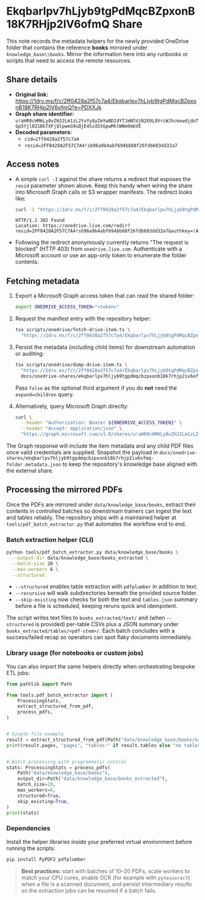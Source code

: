 # Ekqbarlpv7hLjyb9tgPdMqcBZpxonB18K7RHjp2IV6ofmQ Share

This note records the metadata helpers for the newly provided OneDrive folder
that contains the reference **books** mirrored under `knowledge_base\\books`.
Mirror the information here into any runbooks or scripts that need to access the
remote resources.

## Share details

- **Original link:**
  https://1drv.ms/f/c/2ff0428a2f57c7a4/Ekqbarlpv7hLjyb9tgPdMqcBZpxonB18K7RHjp2IV6ofmQ?e=PDXXJk
- **Graph share identifier:**
  `u!aHR0cHM6Ly8xZHJ2Lm1zL2YvYy8yZmYwNDI4YTJmNTdjN2E0L0VrcWJhcmxwdjdoTGp5Yjl0Z1BkTXFjQlpweG9uQjE4SzdSSGpwMklWNm9mbVE`
- **Decoded parameters:**
  - `cid=2ff0428a2f57c7a4`
  - `resid=2FF0428A2F57C7A4!sb96a9b4abf694bb88f26fdb603dd32a7`

## Access notes

- A simple `curl -I` against the share returns a redirect that exposes the
  `resid` parameter shown above. Keep this handy when wiring the share into
  Microsoft Graph calls or S3 wrapper manifests. The redirect looks like:

  ```bash
  curl -I "https://1drv.ms/f/c/2ff0428a2f57c7a4/Ekqbarlpv7hLjyb9tgPdMqcBZpxonB18K7RHjp2IV6ofmQ"
  ```

  ```text
  HTTP/1.1 302 Found
  Location: https://onedrive.live.com/redir?resid=2FF0428A2F57C7A4!sb96a9b4abf694bb88f26fdb603dd32a7&authkey=!AJAc...&cid=2FF0428A2F57C7A4
  ```

- Following the redirect anonymously currently returns "The request is blocked"
  (HTTP 403) from `onedrive.live.com`. Authenticate with a Microsoft account or
  use an app-only token to enumerate the folder contents.

## Fetching metadata

1. Export a Microsoft Graph access token that can read the shared folder:

   ```bash
   export ONEDRIVE_ACCESS_TOKEN="<token>"
   ```

2. Request the manifest entry with the repository helper:

   ```bash
   tsx scripts/onedrive/fetch-drive-item.ts \
     "https://1drv.ms/f/c/2ff0428a2f57c7a4/Ekqbarlpv7hLjyb9tgPdMqcBZpxonB18K7RHjp2IV6ofmQ"
   ```

3. Persist the metadata (including child items) for downstream automation or
   auditing:

   ```bash
   tsx scripts/onedrive/dump-drive-item.ts \
     "https://1drv.ms/f/c/2ff0428a2f57c7a4/Ekqbarlpv7hLjyb9tgPdMqcBZpxonB18K7RHjp2IV6ofmQ" \
     docs/onedrive-shares/ekqbarlpv7hljyb9tgpdmqcbzpxonb18k7rhjp2iv6ofmq-folder.metadata.json
   ```

   Pass `false` as the optional third argument if you do **not** need the
   `expand=children` query.

4. Alternatively, query Microsoft Graph directly:

   ```bash
   curl \
     --header "Authorization: Bearer ${ONEDRIVE_ACCESS_TOKEN}" \
     --header "Accept: application/json" \
     "https://graph.microsoft.com/v1.0/shares/u!aHR0cHM6Ly8xZHJ2Lm1zL2YvYy8yZmYwNDI4YTJmNTdjN2E0L0VrcWJhcmxwdjdoTGp5Yjl0Z1BkTXFjQlpweG9uQjE4SzdSSGpwMklWNm9mbVE/driveItem?expand=children"
   ```

The Graph response will include the item metadata and any child PDF files once
valid credentials are supplied. Snapshot the payload in
`docs/onedrive-shares/ekqbarlpv7hljyb9tgpdmqcbzpxonb18k7rhjp2iv6ofmq-folder.metadata.json`
to keep the repository's knowledge base aligned with the external share.

## Processing the mirrored PDFs

Once the PDFs are mirrored under `data/knowledge_base/books`, extract their
contents in controlled batches so downstream trainers can ingest the text and
tables reliably. The repository ships with a maintained helper at
`tools/pdf_batch_extractor.py` that automates the workflow end to end.

### Batch extraction helper (CLI)

```bash
python tools/pdf_batch_extractor.py data/knowledge_base/books \
  --output-dir data/knowledge_base/books_extracted \
  --batch-size 20 \
  --max-workers 6 \
  --structured
```

- `--structured` enables table extraction with `pdfplumber` in addition to text.
- `--recursive` will walk subdirectories beneath the provided source folder.
- `--skip-existing` now checks for both the text and `tables.json` summary
  before a file is scheduled, keeping reruns quick and idempotent.

The script writes text files to `books_extracted/text/` and (when `--structured`
is provided) per-table CSVs plus a JSON summary under
`books_extracted/tables/<pdf-stem>/`. Each batch concludes with a success/failed
recap so operators can spot flaky documents immediately.

### Library usage (for notebooks or custom jobs)

You can also import the same helpers directly when orchestrating bespoke ETL
jobs:

```python
from pathlib import Path

from tools.pdf_batch_extractor import (
    ProcessingStats,
    extract_structured_from_pdf,
    process_pdfs,
)


# Single file example
result = extract_structured_from_pdf(Path("data/knowledge_base/books/example.pdf"))
print(result.pages, "pages", "tables:" if result.tables else "no tables")


# Batch processing with programmatic control
stats: ProcessingStats = process_pdfs(
    Path("data/knowledge_base/books"),
    output_dir=Path("data/knowledge_base/books_extracted"),
    batch_size=20,
    max_workers=6,
    structured=True,
    skip_existing=True,
)
print(stats)
```

### Dependencies

Install the helper libraries inside your preferred virtual environment before
running the scripts:

```bash
pip install PyPDF2 pdfplumber
```

> **Best practices:** start with batches of 10–20 PDFs, scale workers to match
> your CPU cores, enable OCR (for example with `pytesseract`) when a file is a
> scanned document, and persist intermediary results so the extraction jobs can
> be resumed if a batch fails.

